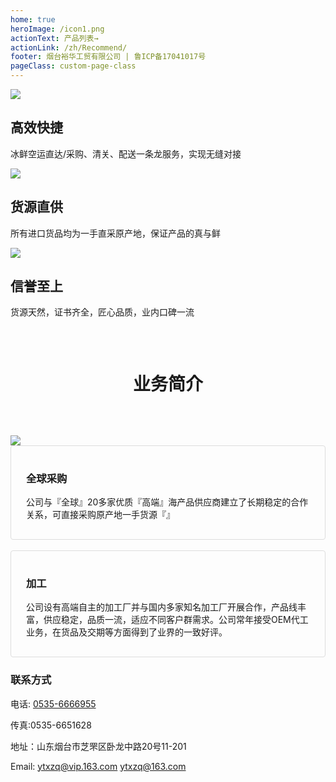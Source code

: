 ```yaml
---
home: true
heroImage: /icon1.png
actionText: 产品列表→
actionLink: /zh/Recommend/
footer: 烟台裕华工贸有限公司 | 鲁ICP备17041017号
pageClass: custom-page-class
---
```


<div class="features">
  <div class="feature">
    <img src="/icons/rocket.svg"/>
      <h2>高效快捷</h2>
      <p>冰鲜空运直达/采购、清关、配送一条龙服务，实现无缝对接</p>
  </div>
  <div class="feature">
  <img src="/icons/earth.svg"/>
    <h2>货源直供</h2>
    <p>所有进口货品均为一手直采原产地，保证产品的真与鲜
</p>
  </div>
  <div class="feature">
  <img src="/icons/safety certificate.svg"/>
    <h2>信誉至上</h2>
    <p>货源天然，证书齐全，匠心品质，业内口碑一流</p>
  </div>
</div>
<div style='height: 30px'></div>
<h1 style="text-align: center;margin-bottom: 4rem;">业务简介</h1>

<div class='ydi'>
  <img src="/bi-zh.png"/>
</div>

<div style="    padding: 1rem 1.5rem;
    border: 1px solid #ddd;
    border-radius: 4px;">
  <h3>全球采购 <Badge text="原产地" type="warn"/> <Badge text="全球化"/></h3> 
  
  <p>公司与『全球』20多家优质『高端』海产品供应商建立了长期稳定的合作关系，可直接采购原产地一手货源『』</p>
</div>
&nbsp 
<div style="    padding: 1rem 1.5rem;
    border: 1px solid #ddd;
    border-radius: 4px;">
  <h3>加工</h3> 
  
  <p>公司设有高端自主的加工厂并与国内多家知名加工厂开展合作，产品线丰富，供应稳定，品质一流，适应不同客户群需求。公司常年接受OEM代工业务，在货品及交期等方面得到了业界的一致好评。</p>
</div>

### 联系方式

电话:
<a href="tel:0535-6666955">0535-6666955</a>

传真:0535-6651628

地址：山东烟台市芝罘区卧龙中路20号11-201

Email:
<a href="mailto:ytxzq@vip.163.com">ytxzq@vip.163.com</a>
ytxzq@163.com

<footBarZh></footBarZh>